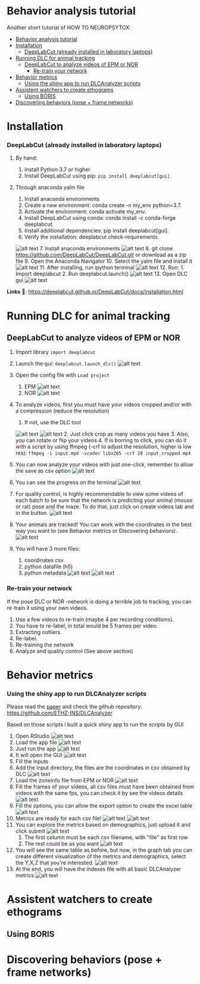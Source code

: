 # Behavior analysis tutorial

Another short tutorial of HOW TO NEUROPSYTOX:

- [Behavior analysis tutorial](#behavior-analysis-tutorial)
- [Installation](#installation)
    - [DeepLabCut (already installed in laboratory laptops)](#deeplabcut-already-installed-in-laboratory-laptops)
- [Running DLC for animal tracking](#running-dlc-for-animal-tracking)
  - [DeepLabCut to analyze videos of EPM or NOR](#deeplabcut-to-analyze-videos-of-epm-or-nor)
    - [Re-train your network](#re-train-your-network)
- [Behavior metrics](#behavior-metrics)
    - [Using the shiny app to run DLCAnalyzer scripts](#using-the-shiny-app-to-run-dlcanalyzer-scripts)
- [Assistent watchers to create ethograms](#assistent-watchers-to-create-ethograms)
  - [Using BORIS](#using-boris)
- [Discovering behaviors (pose + frame networks)](#discovering-behaviors-pose--frame-networks)

# Installation 

### DeepLabCut (already installed in laboratory laptops)

1. By hand:
   1. Install Python 3.7 or higher.
   2. Install DeepLabCut using pip: `pip install deeplabcut[gui]`.
2. Through anaconda yalm file
   1. Install anaconda environments
   2. Create a new environment: conda create -n my_env python=3.7.
   3. Activate the environment: conda activate my_env.
   4. Install DeepLabCut using conda: conda install -c conda-forge deeplabcut.
   5. Install additional dependencies: pip install deeplabcut[gui].
   6. Verify the installation: deeplabcut check-requirements.

   ![alt text](image.png)
   7. Install anaconda environments
   ![alt text](image-1.png)
   8. git clone https://github.com/DeepLabCut/DeepLabCut.git or download as a zip file
   9. Open the Anaconda Navigator
   10. Select the yalm file and install it 
   ![alt text](image-2.png)
   11. After installing, run ipython terminal
   ![alt text](image-3.png)
   12. Run:
       1.  Import deeplabcut
       2.  Run deeplabcut.launch()
   ![alt text](image-4.png)
   13. Open DLC gui
   ![alt text](image-5.png)


**Links** 📖:
https://deeplabcut.github.io/DeepLabCut/docs/installation.html

# Running DLC for animal tracking
## DeepLabCut to analyze videos of EPM or NOR

1. Import library `import deeplabcut`
2. Launch the gui: `deeplabcut.launch_dlc()`
   ![alt text](image-6.png)
3. Open the config file with `Load project`
   1. EPM
   ![alt text](image-9.png)
   2. NOR
   ![alt text](image-8.png)

4. To analyze videos, first you must have your videos cropped and/or with a compression (reduce the resolution)
   1. If not, use the DLC tool
   
   ![alt text](image-10.png)
   ![alt text](image-11.png)
   2. Just click crop as many videos you have 
   3. Also, you can rotate or flip your videos
   4. If is borring to click, you can do it with a script by using ffmpeg (-crf to adjust the resolution, higher is low res):
    `ffmpeg -i input.mp4 -vcodec libx265 -crf 28 input_cropped.mp4`
5. You can now analyze your videos with just one-click, remember to allow the save as csv option
   ![alt text](image-12.png)
6. You can see the progress on the terminal
   ![alt text](image-13.png)
7. For quality control, is highly recommendable to view some videos of each batch to be sure that the network is predicting your animal (mouse or rat) pose and the maze. To do that, just click on create videos tab and in the button.
   ![alt text](image-14.png)
8. Your animals are tracked! You can work with the coordinates in the best way you want to (see Behavior metrics or Discovering behaviors).
   ![alt text](image-15.png)
9. You will have 3 more files:
   1.  coordinates csv
   2.  python datafile (h5)
   3.  python metadata
   ![alt text](image-17.png)
   ![alt text](image-16.png)

### Re-train your network
If the pose DLC or NOR -network is doing a terrible job to tracking, you can re-train it using your own videos. 

1. Use a few videos to re-train (maybe 4 per recording conditions).
2. You have to re-label, in total would be 5 frames per video.
3. Extracting outliers.
4. Re-label.
5. Re-training the network
6. Analyze and quality control (See above section)

# Behavior metrics
### Using the shiny app to run DLCAnalyzer scripts
Please read the [paper](https://www.nature.com/articles/s41386-020-0776-y) and check the github repository: https://github.com/ETHZ-INS/DLCAnalyzer

Based on those scripts i built a quick shiny app to run the scripts by GUI

1. Open RStudio
   ![alt text](image-18.png)
2. Load the app file
   ![alt text](image-19.png)
3. Just run the app
   ![alt text](image-20.png)
4. It will open the GUI
   ![alt text](image-22.png)
5. Fill the inputs
6. Add the input directory, the files are the coordinates in csv obtained by DLC
   ![alt text](image-23.png)
7. Load the zoneinfo file from EPM or NOR
   ![alt text](image-24.png)
8. Fill the frames of your videos, all csv files must have been obtained from videos with the same fps, you can check it by see the videos details
   ![alt text](image-26.png)
9. Fill the options, you can allow the export option to create the excel table
   ![alt text](image-27.png)
10. Metrics are ready for each csv file!
   ![alt text](image-28.png)
   ![alt text](image-33.png)
11. You can explore the metrics based on demographics, just upload it and click submit
   ![alt text](image-29.png)
    1.  The first column must be each csv filename, with "file" as first row
    2.  The rest could be as you want
        ![alt text](image-31.png)
12. You will see the same table as before, but now, in the graph tab you can create different visualization of the metrics and demographics, select the Y,X,Z that you're interested.
   ![alt text](image-30.png)
13. At the end, you will have the indexes file with all basic DLCAnalyzer metrics
   ![alt text](image-32.png)

# Assistent watchers to create ethograms
## Using BORIS

# Discovering behaviors (pose + frame networks)





